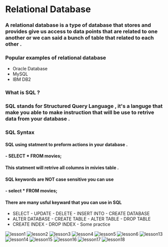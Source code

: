 # Relational Database
### A relational database is a type of database that stores and provides give us access to data points that are related to one another or we can said a bunch of table that related to each other .

### Popular examples of relational database
- Oracle Database
- MySQL
- IBM DB2

### What is SQL ?
### SQL stands for Structured Query Language , it's a languge that make you able to make instruction that will be use to retrive data from your database .

### SQL Syntax
#### SQL using statment to preform actions in your database .

#### - SELECT * FROM movies;
#### This statment will retrive all columns in mivies table .

#### SQL keywords are NOT case sensitive you can use

#### - select * FROM movies;
#### There are many usful keyward that you can use in SQL
 
- SELECT  - UPDATE  - DELETE  - INSERT INTO  - CREATE DATABASE
- ALTER DATABASE  - CREATE TABLE  - ALTER TABLE  - DROP TABLE
- CREATE INDEX  - DROP INDEX  - Some practice



![lesson1](https://user-images.githubusercontent.com/97638932/156852030-44d53f37-9403-4612-977e-b325b5d7ea7d.jpg)
![lesson2](https://user-images.githubusercontent.com/97638932/156899576-778bbf3a-7292-4f20-ad6d-1c1ea592f43f.png)
![lesson3](https://user-images.githubusercontent.com/97638932/156852057-5cfd1a82-c074-4f68-96ac-cd2cfb37e64b.jpg)
![lesson4](https://user-images.githubusercontent.com/97638932/156852064-faf841c7-f94f-43f6-85c5-4dad3ca4ae6d.jpg)
![lesson5](https://user-images.githubusercontent.com/97638932/156852070-75742513-987d-4c3a-8515-bed818a1c54d.jpg)
![lesson6](https://user-images.githubusercontent.com/97638932/156852076-8bbdef48-5730-431b-bd1e-fabe669eec0a.jpg)
![lesson13](https://user-images.githubusercontent.com/97638932/156852083-b14fa9d9-5064-475c-b850-ec72a0dba65d.jpg)
![lesson14](https://user-images.githubusercontent.com/97638932/156852158-406aa01e-36ea-45de-9775-50dd55577281.jpg)
![lesson15](https://user-images.githubusercontent.com/97638932/156852225-d6008441-a3ae-4754-a224-db310e8ea810.jpg)
![lesson16](https://user-images.githubusercontent.com/97638932/156852233-54420b28-4afc-4ef6-b6f7-7f5b2ed7fcf2.jpg)
![lesson17](https://user-images.githubusercontent.com/97638932/156852239-cb33d685-9d99-4767-8dfd-a5b4d55647f7.jpg)
![lesson18](https://user-images.githubusercontent.com/97638932/156852255-417b3cdc-6874-4a4c-a7af-5b8c2e1b611c.jpg)

